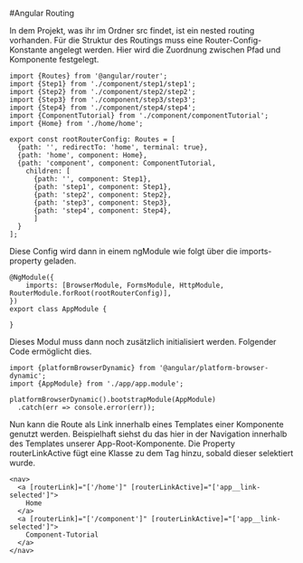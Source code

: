 #Angular Routing

In dem Projekt, was ihr im Ordner src findet, ist ein nested routing vorhanden. Für die Struktur des Routings muss eine Router-Config-Konstante angelegt werden. Hier wird die Zuordnung zwischen Pfad und Komponente festgelegt.

```
import {Routes} from '@angular/router';
import {Step1} from './component/step1/step1';
import {Step2} from './component/step2/step2';
import {Step3} from './component/step3/step3';
import {Step4} from './component/step4/step4';
import {ComponentTutorial} from './component/componentTutorial';
import {Home} from './home/home';

export const rootRouterConfig: Routes = [
  {path: '', redirectTo: 'home', terminal: true},
  {path: 'home', component: Home},
  {path: 'component', component: ComponentTutorial,
    children: [
      {path: '', component: Step1},
      {path: 'step1', component: Step1},
      {path: 'step2', component: Step2},
      {path: 'step3', component: Step3},
      {path: 'step4', component: Step4},
      ]
  }
];

```

Diese Config wird dann in einem ngModule wie folgt über die imports-property geladen.

```
@NgModule({
  	imports: [BrowserModule, FormsModule, HttpModule, RouterModule.forRoot(rootRouterConfig)],
})
export class AppModule {

}
```

Dieses Modul muss dann noch zusätzlich initialisiert werden. Folgender Code ermöglicht dies.

```
import {platformBrowserDynamic} from '@angular/platform-browser-dynamic';
import {AppModule} from './app/app.module';

platformBrowserDynamic().bootstrapModule(AppModule)
  .catch(err => console.error(err));
```

Nun kann die Route als Link innerhalb eines Templates einer Komponente genutzt werden. Beispielhaft siehst du das hier in der Navigation innerhalb des Templates unserer App-Root-Komponente. Die Property routerLinkActive fügt eine Klasse zu dem Tag hinzu, sobald dieser selektiert wurde.

```
<nav>
  <a [routerLink]="['/home']" [routerLinkActive]="['app__link-selected']">
    Home
  </a>
  <a [routerLink]="['/component']" [routerLinkActive]="['app__link-selected']">
    Component-Tutorial
  </a> 
</nav>
```



